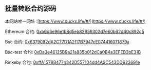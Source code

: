 ## 批量转账合约源码

本网站唯一网址 :[https://www.ducks.life/#/](https://www.ducks.life/#/)

Ethereum 合约: [0xb6d6e96e1b8d5eb82959302d7e60b62d40c892c5](https://cn.etherscan.com/address/0xb6d6e96e1b8d5eb82959302d7e60b62d40c892c5)

Bsc 合约: [0x6379082dA2C77D1A2f17B7947cE074416071879a](https://bscscan.com/address/0x6379082dA2C77D1A2f17B7947cE074416071879a)

Bsc-test 合约: [0xDa3e46125B9a21a835b012dCa0B4a3EFEB3bE31B](https://testnet.bscscan.com/address/0xDa3e46125B9a21a835b012dCa0B4a3EFEB3bE31B)

Rinkeby 合约: [0xffA1578B4774342D557104dd4A9C543DD923691e](https://rinkeby.etherscan.io/address/0xffA1578B4774342D557104dd4A9C543DD923691e)
